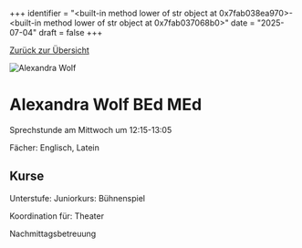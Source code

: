 
+++
identifier = "<built-in method lower of str object at 0x7fab038ea970>-<built-in method lower of str object at 0x7fab037068b0>"
date = "2025-07-04"
draft = false
+++

 [Zurück zur Übersicht](/schule/lehrpersonal/)

<div class="row">
<div class="column">
<img src="/images/personal/Wolf.jpg" alt="Alexandra Wolf"> 
</div>
<div class="column">

#  Alexandra Wolf BEd MEd

Sprechstunde am Mittwoch um 12:15-13:05

Fächer: Englisch,  Latein





## Kurse

Unterstufe: Juniorkurs: Bühnenspiel



Koordination für: Theater

Nachmittagsbetreuung

</div>
</div> 

